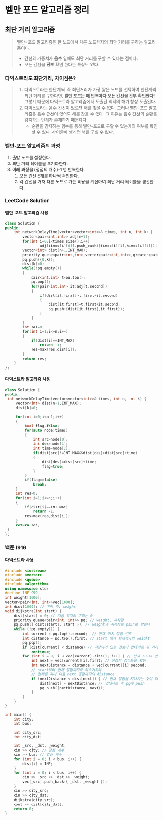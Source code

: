 벨만 포드 알고리즘 정리
=======================
## 최단 거리 알고리즘
> 벨만=포드 알고리즘은 한 노드에서 다른 노드까지의 최단 거리를 구하는 알고리즘이다. 
> - 간선의 가중치가 __음수__ 일때도 최단 거리를 구할 수 있다는 점이다. 
> - 모든 간선을 __전부__ 확인 한다는 특징도 있다.
### 다익스트라도 최단거리, 차이점은?
> 1. 다익스트라는 한단계씩, 즉 최단거리가 가장 짧은 노드를 선택하여 한단계씩 최단 거리를 구한다면, __벨만 포드는 매 반복마다 모든 간선을 전부 확인한다!__ 그렇기 때문에 다익스트라 알고리즘에서 도출된 최적의 해가 항상 도출된다.
> 2. 다익스트라는 음수 간선이 있으면 해를 찾을 수 없다. 그러나 벨만-포드 알고리즘은 음수 간선이 있어도 해를 찾을 수 있다. 그 이유는 음수 간선의 순환을 감지하는 단계가 존재하기 때문이다.
>    - 순환을 감지하는 함수를 통해 벨만-포드로 구할 수 있는지의 여부를 확인할 수 있다. 사이클이 생기면 해를 구할 수 없다. 
### 벨만-포드 알고리즘의 과정
1. 출발 노드를 설정한다.
2. 최단 거리 테이블을 초기화한다.
3. 아래 과정을 (정점의 개수)-1 번 반복한다. 
    1. 모든 간선 E개를 하나씩 확인한다.
    2. 각 간선을 거쳐 다른 노드로 가는 비용을 계산하여 최단 거리 테이블을 갱신한다.   
### LeetCode Solution
#### 벨만-포트 알고리즘 사용
```C++
class Solution {
public:
    int networkDelayTime(vector<vector<int>>& times, int n, int k) {
        vector<pair<int,int>> adj[n+1];
        for(int i=0;i<times.size();i++)
                adj[times[i][0]].push_back({times[i][1],times[i][2]});
        vector<int> dist(n+1,INT_MAX);
        priority_queue<pair<int,int>,vector<pair<int,int>>,greater<pair<int,int>>> pq;
        pq.push({0,k});
        dist[k]=0;
        while(!pq.empty())
        {
            pair<int,int> t=pq.top();
            pq.pop();
            for(pair<int,int> it:adj[t.second])
            {
                if(dist[it.first]>t.first+it.second)
                {
                    dist[it.first]=t.first+it.second;
                    pq.push({dist[it.first],it.first});
                }
            }
        }
        int res=0;
        for(int i=1;i<=n;i++)
        {
            if(dist[i]==INT_MAX)
                return -1;
            res=max(res,dist[i]);
        }
		return res;
	}
};
```

#### 다익스트라 알고리즘 사용
```C++
class Solution {
public:
 int networkDelayTime(vector<vector<int>>& times, int n, int k) {
     vector<int> dist(n+1,INT_MAX);
     dist[k]=0;
     
     for(int i=0;i<n-1;i++)
     {
         bool flag=false;
         for(auto node:times)
         {
             int src=node[0];
             int des=node[1];
             int time=node[2];
             if(dist[src]!=INT_MAX&&dist[des]>dist[src]+time)
             {
                 dist[des]=dist[src]+time;
                 flag=true;
             }
         }
         if(flag==false)
             break;
     }
     int res=0;
     for(int i=1;i<=n;i++)
     {
         if(dist[i]==INT_MAX)
             return -1;
         res=max(res,dist[i]);
     }
     return res;
 }
};
```

### 백준 1916
#### 다익스트라 사용
```C++
#include <iostream>
#include <vector>
#include <queue>
#include <algorithm>
using namespace std;
#define INF 999
int weight[1000];
vector<pair<int, int>>vec[1000];
int dist[1000]; // 거리 즉, weight
void dijkstra(int start) {
	dist[start] = 0; // 처음 위치의 거리는 0
	priority_queue<pair<int, int>> pq; // weight, 시작점
	pq.push({ dist[start], start }); // weight과 시작점을 pair로 받는다
	while (!pq.empty()) {
		int current = pq.top().second;  // 현재 위치 정점 번호
		int distance = pq.top().first; // start 에서 현재까지의 weight
		pq.pop();
		if (dist[current] < distance) // 저장되어 있는 것보다 업데이트 된 거리가 크면 패스
			continue;
		for (int i = 0; i < vec[current].size(); i++) { // 현재 노드의 인접 노드들을 확인
			int next = vec[current][i].first; // 인접한 정점들을 확인
			int nextDistance = distance + vec[current][i].second; 
			// start부터 현재 정점까지의 최소거리와
			// 현재를 지나 다음 next 정점까지의 distance
			if (nextDistance < dist[next]) { // 현재 정점을 지나가는 것이 더 가까우면
				dist[next] = nextDistance; // 업데이트 후 pq에 push
				pq.push({nextDistance, next}); 
			}
		}
	}
}

int main() {
	int city;
	int bus;

	int city_src;
	int city_dst;

	int _src, _dst, _weight;
	cin >> city; // 정점 개수
	cin >> bus; // 간선 개수
	for (int i = 0; i < bus; i++) {
		dist[i] = INF;
	}
	for (int i = 0; i < bus; i++) {
		cin >> _src >> _dst >> _weight;
		vec[_src].push_back({ _dst, _weight });
	}
	cin >> city_src;
	cin >> city_dst;
	dijkstra(city_src);
	cout << dist[city_dst];
	return 0;
}
```

